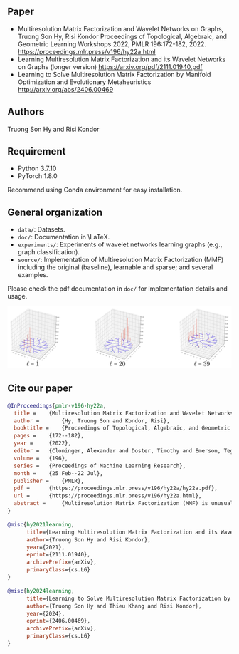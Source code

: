 ## Paper
* Multiresolution Matrix Factorization and Wavelet Networks on Graphs, Truong Son Hy, Risi Kondor Proceedings of Topological, Algebraic, and Geometric Learning Workshops 2022, PMLR 196:172-182, 2022. https://proceedings.mlr.press/v196/hy22a.html
* Learning Multiresolution Matrix Factorization and its Wavelet Networks on Graphs (longer version) https://arxiv.org/pdf/2111.01940.pdf
* Learning to Solve Multiresolution Matrix Factorization by Manifold Optimization and Evolutionary Metaheuristics http://arxiv.org/abs/2406.00469

## Authors
Truong Son Hy and Risi Kondor

## Requirement
* Python 3.7.10
* PyTorch 1.8.0

Recommend using Conda environment for easy installation.

## General organization
* ```data/```: Datasets.
* ```doc/```: Documentation in \LaTeX.
* ```experiments/```: Experiments of wavelet networks learning graphs (e.g., graph classification).
* ```source/```: Implementation of Multiresolution Matrix Factorization (MMF) including the original (baseline), learnable and sparse; and several examples.

Please check the pdf documentation in ```doc/``` for implementation details and usage.

![wavelets](wavelets.png)

## Cite our paper
```bibtex
@InProceedings{pmlr-v196-hy22a,
  title = 	 {Multiresolution Matrix Factorization and Wavelet Networks on Graphs},
  author =       {Hy, Truong Son and Kondor, Risi},
  booktitle = 	 {Proceedings of Topological, Algebraic, and Geometric Learning Workshops 2022},
  pages = 	 {172--182},
  year = 	 {2022},
  editor = 	 {Cloninger, Alexander and Doster, Timothy and Emerson, Tegan and Kaul, Manohar and Ktena, Ira and Kvinge, Henry and Miolane, Nina and Rieck, Bastian and Tymochko, Sarah and Wolf, Guy},
  volume = 	 {196},
  series = 	 {Proceedings of Machine Learning Research},
  month = 	 {25 Feb--22 Jul},
  publisher =    {PMLR},
  pdf = 	 {https://proceedings.mlr.press/v196/hy22a/hy22a.pdf},
  url = 	 {https://proceedings.mlr.press/v196/hy22a.html},
  abstract = 	 {Multiresolution Matrix Factorization (MMF) is unusual amongst fast matrix factorization algorithms in that it does not make a low rank assumption. This makes MMF especially well suited to modeling certain types of graphs with complex multiscale or hierarchical structure. While MMF promises to yield a useful wavelet basis, finding the factorization itself is hard, and existing greedy methods tend to be brittle. In this paper, we propose a "learnable" version of MMF that carefully optimizes the factorization with a combination of reinforcement learning and Stiefel manifold optimization through backpropagating errors. We show that the resulting wavelet basis far outperforms prior MMF algorithms and provides the first version of this type of factorization that can be robustly deployed on standard learning tasks. Furthermore, we construct the wavelet neural networks (WNNs) learning graphs on the spectral domain with the wavelet basis produced by our MMF learning algorithm. Our wavelet networks are competitive against other state-of-the-art methods in molecular graphs classification and node classification on citation graphs. Our complete paper with the Appendix and more experiments is publicly available at https://arxiv.org/pdf/2111.01940.pdf. We release our implementation at https://github.com/risilab/Learnable_MMF/.}
}
```

```bibtex
@misc{hy2021learning,
      title={Learning Multiresolution Matrix Factorization and its Wavelet Networks on Graphs}, 
      author={Truong Son Hy and Risi Kondor},
      year={2021},
      eprint={2111.01940},
      archivePrefix={arXiv},
      primaryClass={cs.LG}
}
```

```bibtex
@misc{hy2024learning,
      title={Learning to Solve Multiresolution Matrix Factorization by Manifold Optimization and Evolutionary Metaheuristics}, 
      author={Truong Son Hy and Thieu Khang and Risi Kondor},
      year={2024},
      eprint={2406.00469},
      archivePrefix={arXiv},
      primaryClass={cs.LG}
}
```
